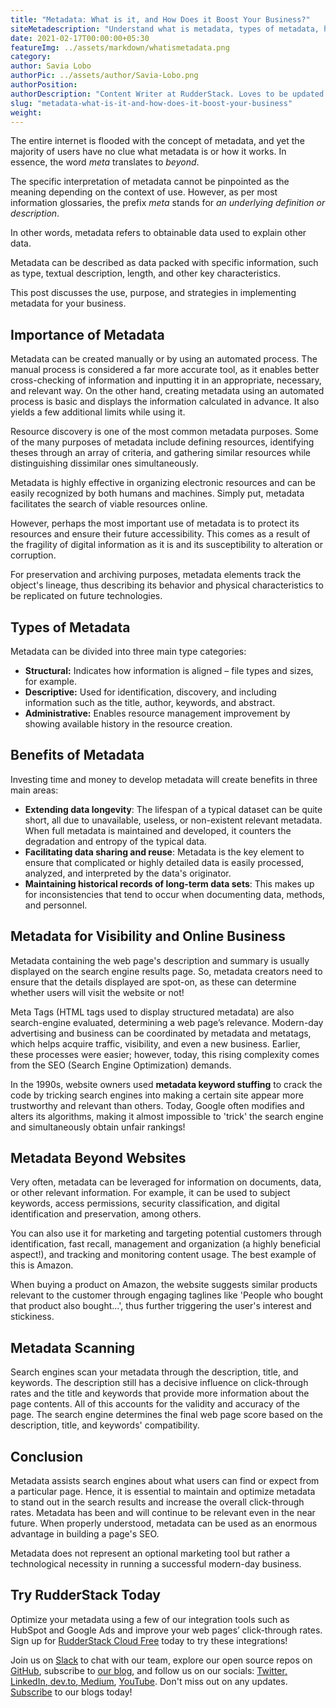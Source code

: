 ```yaml
---
title: "Metadata: What is it, and How Does it Boost Your Business?"
siteMetadescription: "Understand what is metadata, types of metadata, how does it help your website for search enine optimization, and how to use metadata."
date: 2021-02-17T00:00:00+05:30
featureImg: ../assets/markdown/whatismetadata.png
category: 
author: Savia Lobo
authorPic: ../assets/author/Savia-Lobo.png
authorPosition: 
authorDescription: "Content Writer at RudderStack. Loves to be updated with the tech happenings around the globe. Loves singing and composing songs. Believes in putting the art in smart."
slug: "metadata-what-is-it-and-how-does-it-boost-your-business"
weight: 
---
```


The entire internet is flooded with the concept of metadata, and yet the majority of users have no clue what metadata is or how it works. In essence, the word _meta_ translates to _beyond_. 

The specific interpretation of metadata cannot be pinpointed as the meaning depending on the context of use. However, as per most information glossaries, the prefix _meta_ stands for _an underlying definition or description_.

In other words, metadata refers to obtainable data used to explain other data. 

Metadata can be described as data packed with specific information, such as type, textual description, length, and other key characteristics. 


This post discusses the use, purpose, and strategies in implementing metadata for your business. 



## Importance of Metadata 


Metadata can be created manually or by using an automated process. The manual process is considered a far more accurate tool, as it enables better cross-checking of information and inputting it in an appropriate, necessary, and relevant way. On the other hand, creating metadata using an automated process is basic and displays the information calculated in advance. It also yields a few additional limits while using it.  


Resource discovery is one of the most common metadata purposes. Some of the many purposes of metadata include defining resources, identifying theses through an array of criteria, and gathering similar resources while distinguishing dissimilar ones simultaneously. 

Metadata is highly effective in organizing electronic resources and can be easily recognized by both humans and machines. Simply put, metadata facilitates the search of viable resources online.  


However, perhaps the most important use of metadata is to protect its resources and ensure their future accessibility. This comes as a result of the fragility of digital information as it is and its susceptibility to alteration or corruption. 

For preservation and archiving purposes, metadata elements track the object's lineage, thus describing its behavior and physical characteristics to be replicated on future technologies. 



## Types of Metadata 


Metadata can be divided into three main type categories:



*   **Structural:** Indicates how information is aligned – file types and sizes, for example.
*   **Descriptive:** Used for identification, discovery, and including information such as the title, author, keywords, and abstract.
*   **Administrative:** Enables resource management improvement by showing available history in the resource creation. 



## Benefits of Metadata 


Investing time and money to develop metadata will create benefits in three main areas:



*   **Extending data longevity**: The lifespan of a typical dataset can be quite short, all due to unavailable, useless, or non-existent relevant metadata. When full metadata is maintained and developed, it counters the degradation and entropy of the typical data.
*   **Facilitating data sharing and reuse**: Metadata is the key element to ensure that complicated or highly detailed data is easily processed, analyzed, and interpreted by the data's originator.
*   **Maintaining historical records of long-term data sets**: This makes up for inconsistencies that tend to occur when documenting data, methods, and personnel. 



## Metadata for Visibility and Online Business 


Metadata containing the web page's description and summary is usually displayed on the search engine results page. So, metadata creators need to ensure that the details displayed are spot-on, as these can determine whether users will visit the website or not!

Meta Tags (HTML tags used to display structured metadata) are also search-engine evaluated, determining a web page’s relevance. Modern-day advertising and business can be coordinated by metadata and metatags, which helps acquire traffic, visibility, and even a new business. Earlier, these processes were easier; however, today, this rising complexity comes from the SEO (Search Engine Optimization) demands. 

In the 1990s, website owners used **metadata keyword stuffing** to crack the code by tricking search engines into making a certain site appear more trustworthy and relevant than others. Today, Google often modifies and alters its algorithms, making it almost impossible to 'trick' the search engine and simultaneously obtain unfair rankings! 



## Metadata Beyond Websites 


Very often, metadata can be leveraged for information on documents, data, or other relevant information. For example, it can be used to subject keywords, access permissions, security classification, and digital identification and preservation, among others. 

You can also use it for marketing and targeting potential customers through identification, fast recall, management and organization (a highly beneficial aspect!), and tracking and monitoring content usage. The best example of this is Amazon. 

When buying a product on Amazon, the website suggests similar products relevant to the customer through engaging taglines like 'People who bought that product also bought...', thus further triggering the user's interest and stickiness.  



## Metadata Scanning 


Search engines scan your metadata through the description, title, and keywords. The description still has a decisive influence on click-through rates and the title and keywords that provide more information about the page contents. All of this accounts for the validity and accuracy of the page. The search engine determines the final web page score based on the description, title, and keywords' compatibility. 



## Conclusion

Metadata assists search engines about what users can find or expect from a particular page. Hence, it is essential to maintain and optimize metadata to stand out in the search results and increase the overall click-through rates. Metadata has been and will continue to be relevant even in the near future. When properly understood, metadata can be used as an enormous advantage in building a page's SEO. 

Metadata does not represent an optional marketing tool but rather a technological necessity in running a successful modern-day business.  



## Try RudderStack Today

Optimize your metadata using a few of our integration tools such as HubSpot and Google Ads and improve your web pages’ click-through rates. Sign up for [RudderStack Cloud Free](https://app.rudderlabs.com/signup?type=freetrial) today to try these integrations!

Join us on [Slack](https://resources.rudderstack.com/join-rudderstack-slack) to chat with our team, explore our open source repos on<span style="text-decoration:underline;"> [GitHub](https://github.com/rudderlabs)</span>, subscribe to [our blog](https://rudderstack.com/blog/), and follow us on our socials: [Twitter](https://twitter.com/RudderStack)<span style="text-decoration:underline;">, [LinkedIn](https://www.linkedin.com/company/rudderlabs/), [dev.to](https://dev.to/rudderstack), [Medium](https://rudderstack.medium.com/)</span>, [YouTube](https://www.youtube.com/channel/UCgV-B77bV_-LOmKYHw8jvBw). Don't miss out on any updates. [Subscribe](https://rudderstack.com/blog/) to our blogs today!
